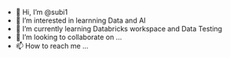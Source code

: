 - 👋 Hi, I’m @subi1
- 👀 I’m interested in learnning Data and AI 
- 🌱 I’m currently learning Databricks workspace and Data Testing 
- 💞️ I’m looking to collaborate on ...
- 📫 How to reach me ...

<!---
subi1/subi1 is a ✨ special ✨ repository because its `README.md` (this file) appears on your GitHub profile.
You can click the Preview link to take a look at your changes.
--->
